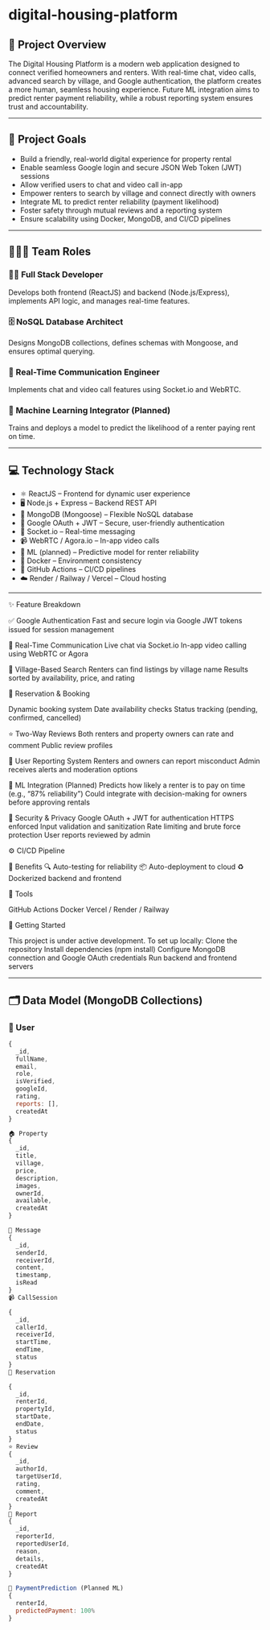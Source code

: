 # digital-housing-platform

## 📌 Project Overview
The Digital Housing Platform is a modern web application designed to connect verified homeowners and renters. With real-time chat, video calls, advanced search by village, and Google authentication, the platform creates a more human, seamless housing experience. Future ML integration aims to predict renter payment reliability, while a robust reporting system ensures trust and accountability.

---

## 🎯 Project Goals
- Build a friendly, real-world digital experience for property rental  
- Enable seamless Google login and secure JSON Web Token (JWT) sessions  
- Allow verified users to chat and video call in-app  
- Empower renters to search by village and connect directly with owners  
- Integrate ML to predict renter reliability (payment likelihood)  
- Foster safety through mutual reviews and a reporting system  
- Ensure scalability using Docker, MongoDB, and CI/CD pipelines  

---

## 🧑‍🤝‍🧑 Team Roles

### 👨‍💻 Full Stack Developer  
Develops both frontend (ReactJS) and backend (Node.js/Express), implements API logic, and manages real-time features.

### 🗄️ NoSQL Database Architect  
Designs MongoDB collections, defines schemas with Mongoose, and ensures optimal querying.

### 🎥 Real-Time Communication Engineer  
Implements chat and video call features using Socket.io and WebRTC.

### 🤖 Machine Learning Integrator (Planned)  
Trains and deploys a model to predict the likelihood of a renter paying rent on time.

---

## 💻 Technology Stack
- ⚛️ ReactJS – Frontend for dynamic user experience  
- 🖥️ Node.js + Express – Backend REST API  
- 🍃 MongoDB (Mongoose) – Flexible NoSQL database  
- 🔐 Google OAuth + JWT – Secure, user-friendly authentication  
- 📡 Socket.io – Real-time messaging  
- 📹 WebRTC / Agora.io – In-app video calls  
- 🧠 ML (planned) – Predictive model for renter reliability  
- 🐳 Docker – Environment consistency  
- 🚀 GitHub Actions – CI/CD pipelines  
- ☁️ Render / Railway / Vercel – Cloud hosting  

---

✨ Feature Breakdown

✅ Google Authentication
Fast and secure login via Google
JWT tokens issued for session management

💬 Real-Time Communication
Live chat via Socket.io
In-app video calling using WebRTC or Agora

📍 Village-Based Search
Renters can find listings by village name
Results sorted by availability, price, and rating

📅 Reservation & Booking

Dynamic booking system
Date availability checks
Status tracking (pending, confirmed, cancelled)

⭐ Two-Way Reviews
Both renters and property owners can rate and comment
Public review profiles

🚩 User Reporting System
Renters and owners can report misconduct
Admin receives alerts and moderation options

🤖 ML Integration (Planned)
Predicts how likely a renter is to pay on time (e.g., “87% reliability”)
Could integrate with decision-making for owners before approving rentals

🔐 Security & Privacy
Google OAuth + JWT for authentication
HTTPS enforced
Input validation and sanitization
Rate limiting and brute force protection
User reports reviewed by admin

⚙️ CI/CD Pipeline

📌 Benefits
🔍 Auto-testing for reliability
📦 Auto-deployment to cloud
♻️ Dockerized backend and frontend

🧰 Tools

GitHub Actions
Docker
Vercel / Render / Railway

🚀 Getting Started

This project is under active development. To set up locally:
Clone the repository
Install dependencies (npm install)
Configure MongoDB connection and Google OAuth credentials
Run backend and frontend servers

---

## 🗂️ Data Model (MongoDB Collections)

### 👤 User
```js
{
  _id,
  fullName,
  email,
  role,
  isVerified,
  googleId,
  rating,
  reports: [],
  createdAt
}

🏠 Property
{
  _id,
  title,
  village,
  price,
  description,
  images,
  ownerId,
  available,
  createdAt
}

💬 Message
{
  _id,
  senderId,
  receiverId,
  content,
  timestamp,
  isRead
}
📹 CallSession

{
  _id,
  callerId,
  receiverId,
  startTime,
  endTime,
  status
}
📅 Reservation

{
  _id,
  renterId,
  propertyId,
  startDate,
  endDate,
  status
}
⭐ Review
{
  _id,
  authorId,
  targetUserId,
  rating,
  comment,
  createdAt
}
🚩 Report
{
  _id,
  reporterId,
  reportedUserId,
  reason,
  details,
  createdAt
}

🔮 PaymentPrediction (Planned ML)
{
  renterId,
  predictedPayment: 100%
}

```
